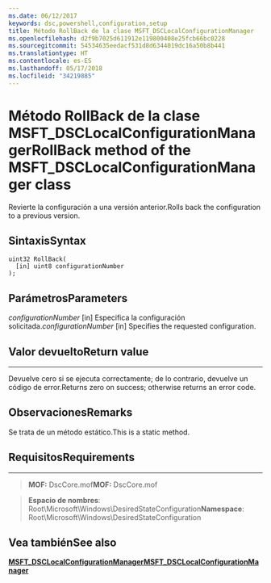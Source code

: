 ```yaml
---
ms.date: 06/12/2017
keywords: dsc,powershell,configuration,setup
title: Método RollBack de la clase MSFT_DSCLocalConfigurationManager
ms.openlocfilehash: d2f9b7025d611912e119800408e25fcb66bc0228
ms.sourcegitcommit: 54534635eedacf531d8d6344019dc16a50b8b441
ms.translationtype: HT
ms.contentlocale: es-ES
ms.lasthandoff: 05/17/2018
ms.locfileid: "34219885"
---
```

# <a name="rollback-method-of-the-msftdsclocalconfigurationmanager-class"></a><span data-ttu-id="24fec-103">Método RollBack de la clase MSFT_DSCLocalConfigurationManager</span><span class="sxs-lookup"><span data-stu-id="24fec-103">RollBack method of the MSFT_DSCLocalConfigurationManager class</span></span>

<span data-ttu-id="24fec-104">Revierte la configuración a una versión anterior.</span><span class="sxs-lookup"><span data-stu-id="24fec-104">Rolls back the configuration to a previous version.</span></span>

<a name="syntax"></a><span data-ttu-id="24fec-105">Sintaxis</span><span class="sxs-lookup"><span data-stu-id="24fec-105">Syntax</span></span>
------

```mof
uint32 RollBack(
  [in] uint8 configurationNumber
);
```

<a name="parameters"></a><span data-ttu-id="24fec-106">Parámetros</span><span class="sxs-lookup"><span data-stu-id="24fec-106">Parameters</span></span>
----------

<span data-ttu-id="24fec-107">*configurationNumber* \[in\] Especifica la configuración solicitada.</span><span class="sxs-lookup"><span data-stu-id="24fec-107">*configurationNumber* \[in\] Specifies the requested configuration.</span></span>

## <a name="return-value"></a><span data-ttu-id="24fec-108">Valor devuelto</span><span class="sxs-lookup"><span data-stu-id="24fec-108">Return value</span></span>
------------

<span data-ttu-id="24fec-109">Devuelve cero si se ejecuta correctamente; de lo contrario, devuelve un código de error.</span><span class="sxs-lookup"><span data-stu-id="24fec-109">Returns zero on success; otherwise returns an error code.</span></span>

## <a name="remarks"></a><span data-ttu-id="24fec-110">Observaciones</span><span class="sxs-lookup"><span data-stu-id="24fec-110">Remarks</span></span>

<span data-ttu-id="24fec-111">Se trata de un método estático.</span><span class="sxs-lookup"><span data-stu-id="24fec-111">This is a static method.</span></span>

## <a name="requirements"></a><span data-ttu-id="24fec-112">Requisitos</span><span class="sxs-lookup"><span data-stu-id="24fec-112">Requirements</span></span>
------------
><span data-ttu-id="24fec-113">**MOF:** DscCore.mof</span><span class="sxs-lookup"><span data-stu-id="24fec-113">**MOF:** DscCore.mof</span></span>

><span data-ttu-id="24fec-114">**Espacio de nombres**: Root\Microsoft\Windows\DesiredStateConfiguration</span><span class="sxs-lookup"><span data-stu-id="24fec-114">**Namespace**: Root\Microsoft\Windows\DesiredStateConfiguration</span></span>


## <a name="see-also"></a><span data-ttu-id="24fec-115">Vea también</span><span class="sxs-lookup"><span data-stu-id="24fec-115">See also</span></span>


[<span data-ttu-id="24fec-116">**MSFT_DSCLocalConfigurationManager**</span><span class="sxs-lookup"><span data-stu-id="24fec-116">**MSFT_DSCLocalConfigurationManager**</span></span>](msft-dsclocalconfigurationmanager.md)